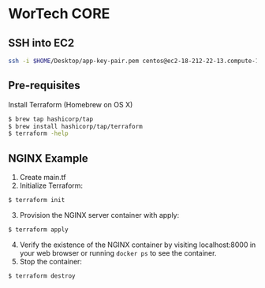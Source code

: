 # WorTech CORE

## SSH into EC2

```sh
ssh -i $HOME/Desktop/app-key-pair.pem centos@ec2-18-212-22-13.compute-1.amazonaws.com
```

## Pre-requisites

Install Terraform (Homebrew on OS X)

```bash
$ brew tap hashicorp/tap
$ brew install hashicorp/tap/terraform
$ terraform -help
```

## NGINX Example

1. Create main.tf
2. Initialize Terraform:

```sh
$ terraform init
```

3. Provision the NGINX server container with apply:

```sh
$ terraform apply
```

4. Verify the existence of the NGINX container by visiting localhost:8000 in your web browser or running `docker ps` to see the container.
5. Stop the container:

```sh
$ terraform destroy
```

